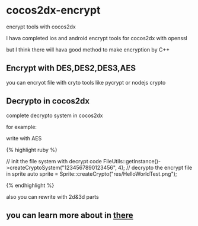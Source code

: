 cocos2dx-encrypt
================

encrypt tools with cocos2dx

I hava completed ios and android encrypt tools for cocos2dx with openssl

but I think there will hava good method to make encryption by C++

## Encrypt with DES,DES2,DES3,AES

you can encryot file with cryto tools like pycrypt or nodejs crypto

## Decrypto in cocos2dx

complete decrypto system in cocos2dx

for example:

write with AES

{% highlight ruby %}

// init the file system with decrypt code
FileUtils::getInstance()->createCryptoSystem("1234567890123456", 4);
// decrypto the encrypt file in sprite
auto sprite = Sprite::createCrypto("res/HelloWorldTest.png");

{% endhighlight %}


also you can rewrite with 2d&3d parts

## you can learn more about in [there](http://zamberform.github.io/memos/cocos2dx/2016/12/11/cocos2dx-crypto.html)